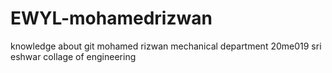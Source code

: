 # EWYL-mohamedrizwan
knowledge about git
mohamed rizwan 
mechanical department
20me019
sri eshwar collage of engineering
